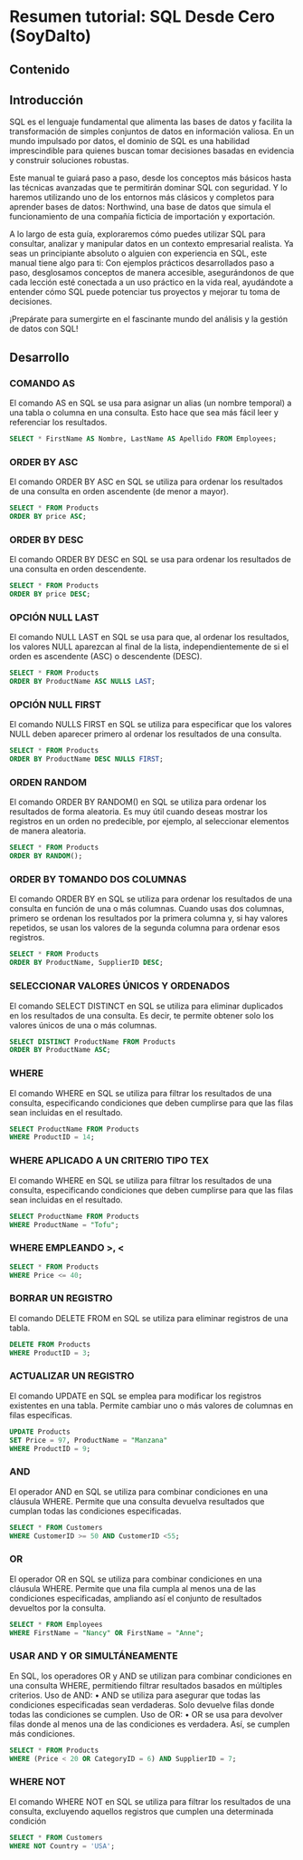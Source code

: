 # Resumen tutorial: SQL Desde Cero (SoyDalto)
## Contenido


## Introducción
SQL es el lenguaje fundamental que alimenta las bases de datos y facilita la transformación de simples conjuntos de datos en información valiosa. En un mundo impulsado por datos, el dominio de SQL es una habilidad imprescindible para quienes buscan tomar decisiones basadas en evidencia y construir soluciones robustas. 

Este manual te guiará paso a paso, desde los conceptos más básicos hasta las técnicas avanzadas que te permitirán dominar SQL con seguridad. Y lo haremos utilizando uno de los entornos más clásicos y completos para aprender bases de datos: Northwind, una base de datos que simula el funcionamiento de una compañía ficticia de importación y exportación.

A lo largo de esta guía, exploraremos cómo puedes utilizar SQL para consultar, analizar y manipular datos en un contexto empresarial realista. Ya seas un principiante absoluto o alguien con experiencia en SQL, este manual tiene algo para ti: Con ejemplos prácticos desarrollados paso a paso, desglosamos conceptos de manera accesible, asegurándonos de que cada lección esté conectada a un uso práctico en la vida real, ayudándote a entender cómo SQL puede potenciar tus proyectos y mejorar tu toma de decisiones.

¡Prepárate para sumergirte en el fascinante mundo del análisis y la gestión de datos con SQL!

## Desarrollo

### COMANDO AS
El comando AS en SQL se usa para asignar un alias (un nombre temporal) a una tabla o columna en una consulta. Esto hace que sea más fácil leer y referenciar los resultados.

```sql
SELECT * FirstName AS Nombre, LastName AS Apellido FROM Employees;
```

### ORDER BY ASC
El comando ORDER BY ASC en SQL se utiliza para ordenar los resultados de una consulta en orden ascendente (de menor a mayor).

```sql
SELECT * FROM Products
ORDER BY price ASC;
```

### ORDER BY DESC
El comando ORDER BY DESC en SQL se usa para ordenar los resultados de una consulta en orden descendente.

```sql
SELECT * FROM Products
ORDER BY price DESC;
```
### OPCIÓN NULL LAST
El comando NULL LAST en SQL se usa para que, al ordenar los resultados, los valores NULL aparezcan al final de la lista, independientemente de si el orden es ascendente (ASC) o descendente (DESC).

```sql
SELECT * FROM Products
ORDER BY ProductName ASC NULLS LAST;
```
### OPCIÓN NULL FIRST
El comando NULLS FIRST en SQL se utiliza para especificar que los valores NULL deben aparecer primero al ordenar los resultados de una consulta.

```sql
SELECT * FROM Products
ORDER BY ProductName DESC NULLS FIRST;
```
### ORDEN RANDOM
El comando ORDER BY RANDOM() en SQL se utiliza para ordenar los resultados de forma aleatoria. Es muy útil cuando deseas mostrar los registros en un orden no predecible, por ejemplo, al seleccionar elementos de manera aleatoria.

```sql
SELECT * FROM Products
ORDER BY RANDOM();
```

### ORDER BY TOMANDO DOS COLUMNAS
El comando ORDER BY en SQL se utiliza para ordenar los resultados de una consulta en función de una o más columnas. Cuando usas dos columnas, primero se ordenan los resultados por la primera columna y, si hay valores repetidos, se usan los valores de la segunda columna para ordenar esos registros.

```sql
SELECT * FROM Products
ORDER BY ProductName, SupplierID DESC;
```

### SELECCIONAR VALORES ÚNICOS Y ORDENADOS
El comando SELECT DISTINCT en SQL se utiliza para eliminar duplicados en los resultados de una consulta. Es decir, te permite obtener solo los valores únicos de una o más columnas.

```sql
SELECT DISTINCT ProductName FROM Products
ORDER BY ProductName ASC;
```

### WHERE
El comando WHERE en SQL se utiliza para filtrar los resultados de una consulta, especificando condiciones que deben cumplirse para que las filas sean incluidas en el resultado.

```sql
SELECT ProductName FROM Products
WHERE ProductID = 14;
```

### WHERE APLICADO A UN CRITERIO TIPO TEX
El comando WHERE en SQL se utiliza para filtrar los resultados de una consulta, especificando condiciones que deben cumplirse para que las filas sean incluidas en el resultado.

```sql
SELECT ProductName FROM Products
WHERE ProductName = "Tofu";
```

### WHERE EMPLEANDO >, <

```sql
SELECT * FROM Products
WHERE Price <= 40;
```

### BORRAR UN REGISTRO
El comando DELETE FROM en SQL se utiliza para eliminar registros de una tabla.

```sql
DELETE FROM Products
WHERE ProductID = 3;
```

### ACTUALIZAR UN REGISTRO
El comando UPDATE en SQL se emplea para modificar los registros existentes en una tabla. Permite cambiar uno o más valores de columnas en filas específicas.

```sql
UPDATE Products
SET Price = 97, ProductName = "Manzana"
WHERE ProductID = 9;
```

### AND
El operador AND en SQL se utiliza para combinar condiciones en una cláusula WHERE. Permite que una consulta devuelva resultados que cumplan todas las condiciones especificadas.

```sql
SELECT * FROM Customers
WHERE CustomerID >= 50 AND CustomerID <55;
```

### OR
El operador OR en SQL se utiliza para combinar condiciones en una cláusula WHERE. Permite que una fila cumpla al menos una de las condiciones especificadas, ampliando así el conjunto de resultados devueltos por la consulta.

```sql
SELECT * FROM Employees
WHERE FirstName = "Nancy" OR FirstName = "Anne";
```

### USAR AND Y OR SIMULTÁNEAMENTE
En SQL, los operadores OR y AND se utilizan para combinar condiciones en una consulta WHERE, permitiendo filtrar resultados basados en múltiples criterios.
Uso de AND:
•	AND se utiliza para asegurar que todas las condiciones especificadas sean verdaderas. Solo devuelve filas donde todas las condiciones se cumplen.
Uso de OR:
•	OR se usa para devolver filas donde al menos una de las condiciones es verdadera. Así, se cumplen más condiciones.

```sql
SELECT * FROM Products
WHERE (Price < 20 OR CategoryID = 6) AND SupplierID = 7;
```

### WHERE NOT
El comando WHERE NOT en SQL se utiliza para filtrar los resultados de una consulta, excluyendo aquellos registros que cumplen una determinada condición

```sql
SELECT * FROM Customers
WHERE NOT Country = 'USA';
```

